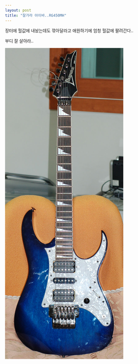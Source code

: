 ```yaml
---
layout: post
title: "잘가라 아이바..RG450MH"
---
```


장터에 헐값에 내놨는데도 깎아달라고 애원하기에 엄청 헐값에 팔려간다..

부디 잘 살아라..


![image](/assets/images/37ec3cd84200837bd51354ed02bfc06f.png)

